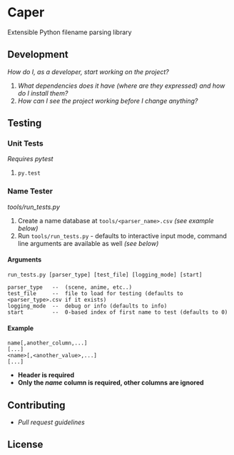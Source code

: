 # Caper
Extensible Python filename parsing library

## Development

_How do I, as a developer, start working on the project?_ 

1. _What dependencies does it have (where are they expressed) and how do I install them?_
2. _How can I see the project working before I change anything?_

## Testing

### Unit Tests
*Requires pytest*

1. `py.test`

### Name Tester
*tools/run_tests.py*

1. Create a name database at `tools/<parser_name>.csv` *(see example below)*
2. Run `tools/run_tests.py` - defaults to interactive input mode, command line arguments are available as well *(see below)*

#### Arguments

    run_tests.py [parser_type] [test_file] [logging_mode] [start]
    
    parser_type   --  (scene, anime, etc..)
    test_file     --  file to load for testing (defaults to <parser_type>.csv if it exists)
    logging_mode  --  debug or info (defaults to info)
    start         --  0-based index of first name to test (defaults to 0)

#### Example

    name[,another_column,...]
    [...]
    <name>[,<another_value>,...]
    [...]

 - **Header is required**
 - **Only the *name* column is required, other columns are ignored**

## Contributing

- _Pull request guidelines_

## License

